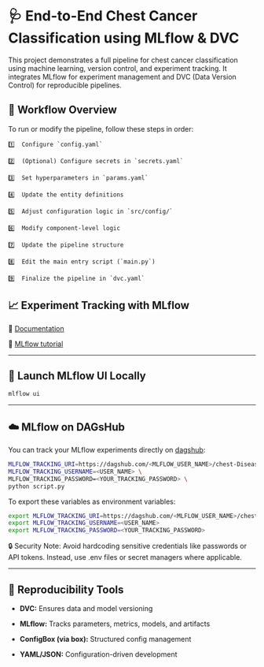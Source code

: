 # 🩺 End-to-End Chest Cancer Classification using MLflow & DVC
This project demonstrates a full pipeline for chest cancer classification using machine learning, version control, and experiment tracking. It integrates MLflow for experiment management and DVC (Data Version Control) for reproducible pipelines.

## 🔁 Workflow Overview
To run or modify the pipeline, follow these steps in order:

```
1️⃣  Configure `config.yaml`

2️⃣  (Optional) Configure secrets in `secrets.yaml`

3️⃣  Set hyperparameters in `params.yaml`

4️⃣  Update the entity definitions

5️⃣  Adjust configuration logic in `src/config/`

6️⃣  Modify component-level logic

7️⃣  Update the pipeline structure

8️⃣  Edit the main entry script (`main.py`)

9️⃣  Finalize the pipeline in `dvc.yaml`
```

## 📈 Experiment Tracking with MLflow
📄 [Documentation](https://mlflow.org/docs/latest/index.html)

🎥 [MLflow tutorial](https://youtube.com/playlist?list=PLkz_y24mlSJZrqiZ4_cLUiP0CBN5wFmTb&si=zEp_C8zLHt1DzWKK)

---

## 🚀 Launch MLflow UI Locally
```bash
mlflow ui
```

---
## ☁️ MLflow on DAGsHub
You can track your MLflow experiments directly on [dagshub](https://dagshub.com/):
```bash
MLFLOW_TRACKING_URI=https://dagshub.com/<MLFLOW_USER_NAME>/chest-Disease-Classification-MLflow-DVC.mlflow \
MLFLOW_TRACKING_USERNAME=<USER_NAME> \
MLFLOW_TRACKING_PASSWORD=<YOUR_TRACKING_PASSWORD> \
python script.py
```

To export these variables as environment variables:
```bash
export MLFLOW_TRACKING_URI=https://dagshub.com/<MLFLOW_USER_NAME>/chest-Disease-Classification-MLflow-DVC.mlflow
export MLFLOW_TRACKING_USERNAME=<USER_NAME> 
export MLFLOW_TRACKING_PASSWORD=<YOUR_TRACKING_PASSWORD>
```

🔒 Security Note: Avoid hardcoding sensitive credentials like passwords or API tokens. Instead, use .env files or secret managers where applicable.

---
## 🧪 Reproducibility Tools
- **DVC:** Ensures data and model versioning

- **MLflow:** Tracks parameters, metrics, models, and artifacts

- **ConfigBox (via box):** Structured config management

- **YAML/JSON:** Configuration-driven development
